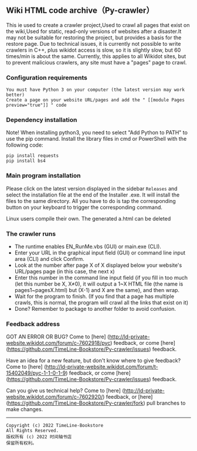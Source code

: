 ## Wiki HTML code archive（Py-crawler）

This ie used to create a crawler project,Used to crawl all pages that exist on the wiki,Used for static, read-only versions of websites after a disaster.It may not be suitable for restoring the project, but provides a basis for the restore page.
Due to technical issues, it is currently not possible to write crawlers in C++, plus wikidot access is slow, so it is slightly slow, but 60 times/min is about the same.
Currently, this applies to all Wikidot sites, but to prevent malicious crawlers, any site must have a "pages" page to crawl.

### **Configuration requirements**
```
You must have Python 3 on your computer (the latest version may work better)
Create a page on your website URL/pages and add the " [[module Pages preview="true"]] " code
```

### **Dependency installation**
Note! When installing python3, you need to select "Add Python to PATH" to use the pip command.
Install the library files in cmd or PowerShell with the following code:
```
pip install requests
pip install bs4
```

### **Main program installation**
Please click on the latest version displayed in the sidebar `Releases` and select the installation file at the end of the Installer .exe. It will install the files to the same directory. All you have to do is tap the corresponding button on your keyboard to trigger the corresponding command.

Linux users compile their own. The generated a.html can be deleted

### **The crawler runs**
* The runtime enables EN_RunMe.vbs (GUI) or main.exe (CLI).
* Enter your URL in the graphical input field (GUI) or command line input area (CLI) and click Confirm.
* Look at the number after page X of X displayed below your website's URL/pages page (in this case, the next x)
* Enter this number in the command line input field {if you fill in too much (let this number be X, X≠0), it will output a 1~X HTML file (the name is pages1~pagesX.html) but (X-1) and X are the same}, and then wrap.
* Wait for the program to finish. (If you find that a page has multiple crawls, this is normal, the program will crawl all the links that exist on it)
* Done? Remember to package to another folder to avoid confusion.

### **Feedback address**
GOT AN ERROR OR BUG? Come to [here] (http://ld-private-website.wikidot.com/forum/c-7602918/pyc) feedback, or come [here] (https://github.com/TimeLine-Bookstore/Py-crawler/issues) feedback.

Have an idea for a new feature, but don't know where to give feedback? Come to [here] (http://ld-private-website.wikidot.com/forum/t-15402049/pyc-1-1-0-1-9) feedback, or come [here] (https://github.com/TimeLine-Bookstore/Py-crawler/issues) feedback.

Can you give us technical help? Come to [here] (http://ld-private-website.wikidot.com/forum/c-7602920/) feedback, or [here] (https://github.com/TimeLine-Bookstore/Py-crawler/fork) pull branches to make changes.

----------
```
Copyright (c) 2022 TimeLine-Bookstore
All Rights Reserved.
版权所有 (c) 2022 时间轴书店
保留所有权利。
```

